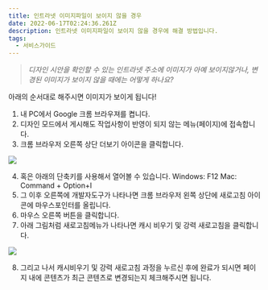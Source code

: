 ```yaml
---
title: 인트라넷 이미지파일이 보이지 않을 경우
date: 2022-06-17T02:24:36.261Z
description: 인트라넷 이미지파일이 보이지 않을 경우에 해결 방법입니다.
tags:
  - 서비스가이드
---
```

> *디자인 시안을 확인할 수 있는 인트라넷 주소에 이미지가 아예 보이지않거나, 변경된 이미지가 보이지 않을 때에는 어떻게 하나요?*



아래의 순서대로 해주시면 이미지가 보이게 됩니다!



1. 내 PC에서 Google 크롬 브라우져를 켭니다.
2. 디자인 모드에서 게시해도 작업사항이 반영이 되지 않는 메뉴(페이지)에 접속합니다.
3. 크롬 브라우저 오른쪽 상단 더보기 아이콘을 클릭합니다.

![](https://s3.us-west-2.amazonaws.com/secure.notion-static.com/894fa099-ffce-40ca-b0d5-470dc843b9e5/Untitled.png?X-Amz-Algorithm=AWS4-HMAC-SHA256&X-Amz-Content-Sha256=UNSIGNED-PAYLOAD&X-Amz-Credential=AKIAT73L2G45EIPT3X45%2F20220617%2Fus-west-2%2Fs3%2Faws4_request&X-Amz-Date=20220617T021113Z&X-Amz-Expires=86400&X-Amz-Signature=bd6710ae841a9b27af33af446171abcdb8f5765bfb6b7f1fc7b8c734f75c853c&X-Amz-SignedHeaders=host&response-content-disposition=filename%20%3D%22Untitled.png%22&x-id=GetObject)

4. 혹은 아래의 단축키를 사용해서 열어볼 수 있습니다. Windows: F12 Mac: Command + Option+I
5. 그 이후 오른쪽에 개발자도구가 나타나면 크롬 브라우저 왼쪽 상단에 새로고침 아이콘에 마우스포인터를 올립니다.
6. 마우스 오른쪽 버튼을 클릭합니다.
7. 아래 그림처럼 새로고침메뉴가 나타나면 캐시 비우기 및 강력 새로고침을 클릭합니다.

![](https://s3.us-west-2.amazonaws.com/secure.notion-static.com/2776c1c8-e3fd-467f-bdc3-9e6b71ce462a/Untitled.png?X-Amz-Algorithm=AWS4-HMAC-SHA256&X-Amz-Content-Sha256=UNSIGNED-PAYLOAD&X-Amz-Credential=AKIAT73L2G45EIPT3X45%2F20220617%2Fus-west-2%2Fs3%2Faws4_request&X-Amz-Date=20220617T021135Z&X-Amz-Expires=86400&X-Amz-Signature=ed1e3e49ab76e8b4f5567fdde289d912f1d6e86df85766f9a66ad06133565891&X-Amz-SignedHeaders=host&response-content-disposition=filename%20%3D%22Untitled.png%22&x-id=GetObject)

8. 그리고 나서 캐시비우기 및 강력 새로고침 과정을 누르신 후에 완료가 되시면 페이지 내에 콘텐츠가 최근 콘텐츠로 변경되는지 체크해주시면 됩니다.